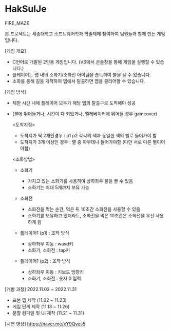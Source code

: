 # HakSulJe
FIRE_MAZE

본 프로젝트는 세종대학교 소프트웨어학과 학술제에 참여하여 팀원들과 함께 만든 게임입니다.

[게임 개요]
- C언어로 개발된 2인용 게임입니다. (VS에서 콘솔창을 통해 게임을 실행할 수 있습니다.)
- 플레이어는 맵 내의 소화기/소화전 아이템을 습득하여 불을 끌 수 있습니다.
- 소화를 통해 길을 개척하여 맵에서 탈출하면 맵을 클리어할 수 있습니다.


[게임 방식]
- 제한 시간 내에 플레이어 모두가 해당 맵의 탈출구로 도착해야 성공
- (불에 뛰어들거나, 시간이 다 되었거나, 엘레베이터에 뛰어들 경우 gameover)

  <도착지점>
  - 도착지가 딱 2개인경우 : p1 p2 각각의 색과 동일한 색의 별로 들어가야 함
  - 도착지가 3개 이상인 경우 : 별 중 아무데나 들어가야함 (다만 서로 다른 별이어야함)

  <소화방법>
  - 소화기
      - 가지고 있는 소화기를 사용하여 상하좌우 불을 끌 수 있음
      - 소화기는 최대 5개까지 보유 가능
  - 소화전
      - 소화전을 먹는 순간, 먹은 뒤 10초간 소화전을 사용할 수 있음
      - 소화기를 보유하고 있더라도, 소화전을 먹은 10초간은 소화전을 우선 사용하게 됨

   - 플레이어1 (p1) : 조작 방식
      - 상하좌우 이동 : wasd키
      - 소화기, 소화전 : tap키

   - 플레이어1 (p2) : 조작 방식
      - 상하좌우 이동 : 키보드 방향키
      - 소화기, 소화전 : 숫자 0 입력

[개발 과정]
2022.11.02 ~ 2022.11.31
 - 표본 맵 제작 (11.02 ~ 11.23)
 - 게임 단계 제작 (11.13 ~ 11.26)
 - 분할 컴파일 및 UI 제작 (11.21 ~ 11.31)

[시연 영상]
https://naver.me/xY9Qyes5
